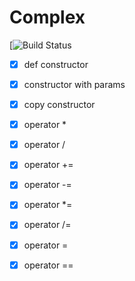 # Complex
[![Build Status](https://travis-ci.org/Imabigcookie/Complex.svg?branch=master)
- [x] def constructor
- [x] constructor with params
- [x] copy constructor
- [x] operator *
- [x] operator /
- [x] operator +=
- [x] operator -=
- [x] operator *=
- [x] operator /=
- [x] operator =
- [x] operator ==

